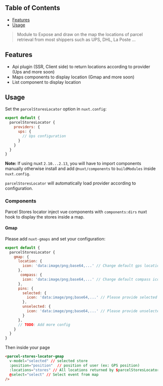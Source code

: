 ## Table of Contents

- [Features](#features)
- [Usage](#usage)

> Module to Expose and draw on the map the locations of parcel retrieval from most shippers such as UPS, DHL, La Poste ...

## Features

- Api plugin (SSR, Client side) to return locations according to provider (Ups and more soon)
- Maps components to display location (Gmap and more soon)
- List component to display location

## Usage

Set the `parcelStoresLocator` option in `nuxt.config`:

```js
export default {
  parcelStoresLocator {
    providers: {
      ups: {
        // Ups configuration
      }
    }
  }
}
```

**Note:** If using nuxt `2.10...2.13`, you will have to import components manually otherwise install and add `@nuxt/components` to `buildModules` inside `nuxt.config`.

`parcelStoresLocator` will automatically load provider according to configuration.

### Components

Parcel Stores locator inject vue components with `components:dirs` nuxt hook to display the stores inside a map.

#### Gmap

Please add `nuxt-gmaps` and set your configuration:

```js
export default {
  parcelStoresLocator {
    gmap: {
      location: {
        icon: 'data:image/png;base64,...' // Change default gps location icon
      },
       compass: {
        icon: 'data:image/png;base64,...' // Change default compass icon
      },
      pins: {
        selected: {
          icon: 'data:image/png;base64,...' // Please provide selected pin
        },
        unselected: {
          icon: 'data:image/png;base64,...' // Please provide unselected pin
        }
      },
      // TODO: Add more config
    }
  }
}
```

Then inside your page
```html
<parcel-stores-locator-gmap
  v-model="selected" // selected store
  :position="position"  // position of user (ex: GPS position)
  :locations="stores" // All locations returned by $parcelStoresLocator.getGeolocation()
  @select="select" // Select event from map
/>
```




